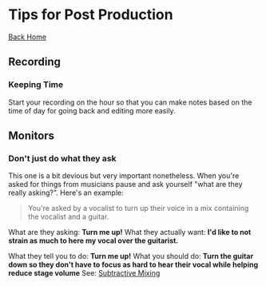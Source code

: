 # Tips for Post Production

[Back Home](/README.md)

## Recording

### Keeping Time
Start your recording on the hour so that you can make notes based on the time of day for going back and editing more easily.

## Monitors

### Don't just do what they ask
This one is a bit devious but very important nonetheless. When you're asked for things from musicians pause and ask yourself "what are they really asking?". Here's an example:

> You're asked by a vocalist to turn up their voice in a mix containing the vocalist and a guitar.

What are they asking: **Turn me up!**
What they actually want: **I'd like to not strain as much to here my vocal over the guitarist.**

What they tell you to do: **Turn me up!**
What you should do: **Turn the guitar down so they don't have to focus as hard to hear their vocal while helping reduce stage volume**
See: [Subtractive Mixing](/docs/subtractive-mixing,md)
